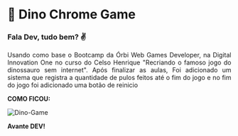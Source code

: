 # :rocket: Dino Chrome Game
### Fala Dev, tudo bem? :v: 

<p align="justify">Usando como base o Bootcamp da Órbi Web Games Developer, na Digital Innovation One no curso do Celso Henrique "Recriando o famoso jogo do dinossauro sem internet".
Após finalizar as aulas, Foi adicionado um sistema que registra a quantidade de pulos feitos até o fim do jogo e no fim do jogo foi adicionado uma botão de reinicio</p>

**COMO FICOU:**

![Dino-Game](https://user-images.githubusercontent.com/66649954/166165878-f26d0cbb-1877-46ec-97c4-1b424370bc1f.png)

**Avante DEV!**
